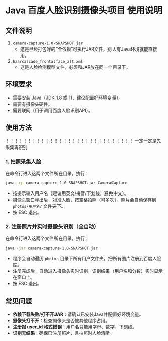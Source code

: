 # Java 百度人脸识别摄像头项目 使用说明

## 文件说明

1. `camera-capture-1.0-SNAPSHOT.jar`
   - 这是已经打包好的“全依赖”可执行JAR文件，别人有Java环境就能直接用。
2. `haarcascade_frontalface_alt.xml`
   - 这是人脸检测模型文件，必须和JAR放在同一个目录下。

## 环境要求
- 需要安装 Java（JDK 1.8 或 11，建议配置好环境变量）。
- 需要有摄像头硬件。
- 需要联网（用于调用百度人脸识别API）。

## 使用方法
！！！！！！！！！！！！！！！！！！！！！！！！！！！！！
一定一定是先采集再识别
### 1. 拍照采集人脸
在命令行进入这两个文件所在目录，执行：
```sh
java -cp camera-capture-1.0-SNAPSHOT.jar CameraCapture
```
- 按提示输入用户名（建议用英文/拼音/下划线，避免中文）。
- 摄像头窗口弹出后，对准人脸，按空格拍照（可多次），照片会自动保存到 `photos/用户名/` 文件夹下。
- 按 ESC 退出。

### 2. 注册照片并实时摄像头识别（全自动）
在命令行进入这两个文件所在目录，执行：
```sh
java -jar camera-capture-1.0-SNAPSHOT.jar
```
- 程序会自动遍历 `photos` 目录下所有用户文件夹，把所有图片注册到百度人脸库。
- 注册完成后，自动进入摄像头实时识别，识别结果（用户名和分数）实时显示在窗口上。
- 按 ESC 退出。

## 常见问题
- **依赖下载失败/打不开JAR**：请确认已安装Java并配置好环境变量。
- **摄像头打不开**：检查摄像头是否被其他程序占用。
- **注册报 user_id 格式错误**：用户名只能用字母、数字、下划线。
- **识别无结果**：确保已注册照片，且拍照时人脸清晰。
